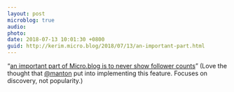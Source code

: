```yaml
---
layout: post
microblog: true
audio: 
photo: 
date: 2018-07-13 10:01:30 +0800
guid: http://kerim.micro.blog/2018/07/13/an-important-part.html
---
```

“[an important part of Micro.blog is to never show follower counts](https://www.manton.org/2018/07/12/following-users-ui.html)” (Love the thought that [@manton](https://micro.blog/manton) put into implementing this feature. Focuses on discovery, not popularity.)
